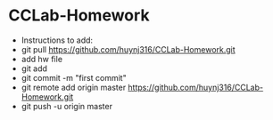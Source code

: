# CCLab-Homework
* Instructions to add:
* git pull https://github.com/huynj316/CCLab-Homework.git
* add hw file
* git add <name of file>
* git commit -m "first commit"
* git remote add origin master https://github.com/huynj316/CCLab-Homework.git
* git push -u origin master

